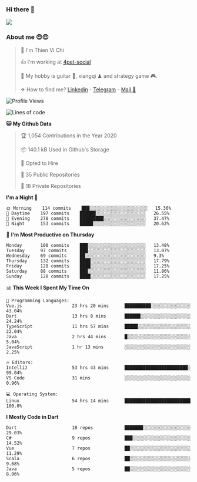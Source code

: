 ### Hi there 👋
![](https://media1.tenor.com/images/9aa4aee77151757a310fcdb4b8fd2a0a/tenor.gif?itemid=12671405)

### About me 😍😍

> 🙎 I'm Thien Vi Chi
> 
> 👍 I'm working at [4pet-social](https://github.com/4pet-social)
>
> 🥞 My hobby is guitar 🎸, xiangqi ♟ and strategy game 🎮.
> 
> ✈ How to find me? [Linkedin](https://www.linkedin.com/in/tvc12/) - [Telegram](https://t.me/yeutham212) - [Mail 📧](mailto:meomeocf98@gmail.com)
> 

<!--START_SECTION:waka-->
![Profile Views](http://img.shields.io/badge/Profile%20Views-4-blue)

![Lines of code](https://img.shields.io/badge/From%20Hello%20World%20I%27ve%20Written-6.9%20million%20lines%20of%20code-blue)

**🐱 My Github Data** 

> 🏆 1,054 Contributions in the Year 2020
 > 
> 📦 140.1 kB Used in Github's Storage 
 > 
> 💼 Opted to Hire
 > 
> 📜 35 Public Repositories
 > 
> 🔑 18 Private Repositories 

**I'm a Night 🦉** 

```text
🌞 Morning    114 commits    ███░░░░░░░░░░░░░░░░░░░░░░   15.36% 
🌆 Daytime    197 commits    ██████░░░░░░░░░░░░░░░░░░░   26.55% 
🌃 Evening    278 commits    █████████░░░░░░░░░░░░░░░░   37.47% 
🌙 Night      153 commits    █████░░░░░░░░░░░░░░░░░░░░   20.62%

```
📅 **I'm Most Productive on Thursday** 

```text
Monday       100 commits    ███░░░░░░░░░░░░░░░░░░░░░░   13.48% 
Tuesday      97 commits     ███░░░░░░░░░░░░░░░░░░░░░░   13.07% 
Wednesday    69 commits     ██░░░░░░░░░░░░░░░░░░░░░░░   9.3% 
Thursday     132 commits    ████░░░░░░░░░░░░░░░░░░░░░   17.79% 
Friday       128 commits    ████░░░░░░░░░░░░░░░░░░░░░   17.25% 
Saturday     88 commits     ███░░░░░░░░░░░░░░░░░░░░░░   11.86% 
Sunday       128 commits    ████░░░░░░░░░░░░░░░░░░░░░   17.25%

```


📊 **This Week I Spent My Time On** 

```text
💬 Programming Languages: 
Vue.js                   23 hrs 20 mins      ██████████░░░░░░░░░░░░░░░   43.04% 
Dart                     13 hrs 8 mins       ██████░░░░░░░░░░░░░░░░░░░   24.24% 
TypeScript               11 hrs 57 mins      █████░░░░░░░░░░░░░░░░░░░░   22.04% 
Java                     2 hrs 44 mins       █░░░░░░░░░░░░░░░░░░░░░░░░   5.04% 
JavaScript               1 hr 13 mins        ░░░░░░░░░░░░░░░░░░░░░░░░░   2.25%

🔥 Editors: 
IntelliJ                 53 hrs 43 mins      ████████████████████████░   99.04% 
VS Code                  31 mins             ░░░░░░░░░░░░░░░░░░░░░░░░░   0.96%

💻 Operating System: 
Linux                    54 hrs 14 mins      █████████████████████████   100.0%

```

**I Mostly Code in Dart** 

```text
Dart                     18 repos            ███████░░░░░░░░░░░░░░░░░░   29.03% 
C#                       9 repos             ███░░░░░░░░░░░░░░░░░░░░░░   14.52% 
Vue                      7 repos             ██░░░░░░░░░░░░░░░░░░░░░░░   11.29% 
Scala                    6 repos             ██░░░░░░░░░░░░░░░░░░░░░░░   9.68% 
Java                     5 repos             ██░░░░░░░░░░░░░░░░░░░░░░░   8.06%

```



<!--END_SECTION:waka-->